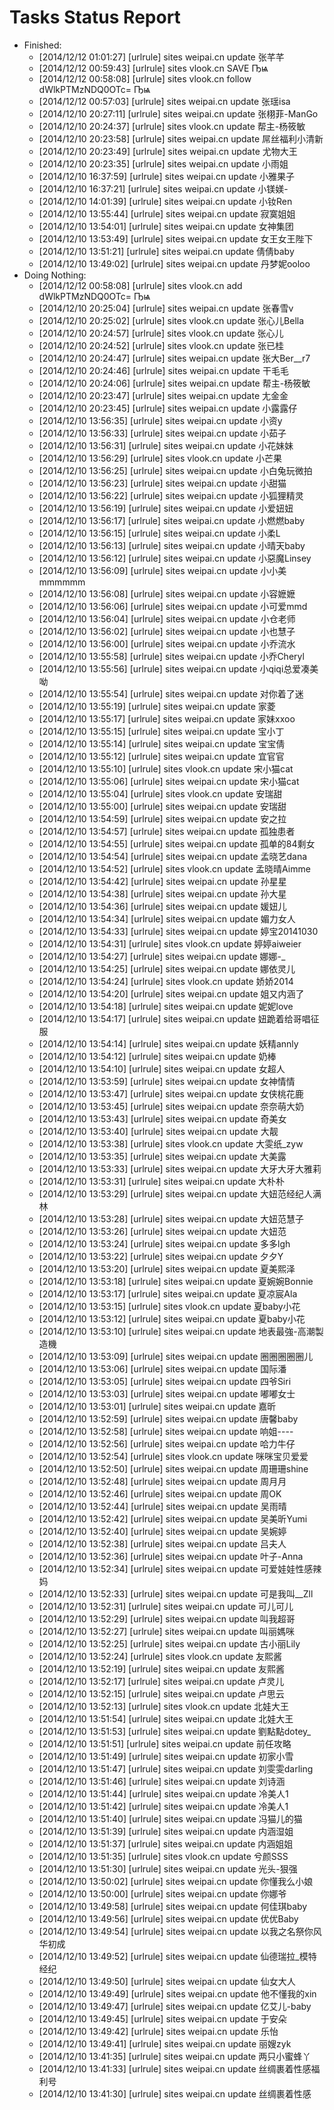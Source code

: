 Tasks Status Report
============

* Finished:
    * [2014/12/12 01:01:27] [urlrule] sites weipai.cn update 张芊芊
    * [2014/12/12 00:59:43] [urlrule] sites vlook.cn SAVE Ҧѩ
    * [2014/12/12 00:58:08] [urlrule] sites vlook.cn follow dWlkPTMzNDQ0OTc= Ҧѩ
    * [2014/12/12 00:57:03] [urlrule] sites weipai.cn update 张瑶isa
    * [2014/12/10 20:27:11] [urlrule] sites weipai.cn update 张栩菲-ManGo
    * [2014/12/10 20:24:37] [urlrule] sites vlook.cn update 帮主-杨筱敏
    * [2014/12/10 20:23:58] [urlrule] sites weipai.cn update 屌丝福利小清新
    * [2014/12/10 20:23:49] [urlrule] sites weipai.cn update 尤物大王
    * [2014/12/10 20:23:35] [urlrule] sites weipai.cn update 小雨姐
    * [2014/12/10 16:37:59] [urlrule] sites weipai.cn update 小雅果子
    * [2014/12/10 16:37:21] [urlrule] sites weipai.cn update 小镁媄-
    * [2014/12/10 14:01:39] [urlrule] sites weipai.cn update 小钕Ren
    * [2014/12/10 13:55:44] [urlrule] sites weipai.cn update 寂寞姐姐
    * [2014/12/10 13:54:01] [urlrule] sites weipai.cn update 女神集团
    * [2014/12/10 13:53:49] [urlrule] sites weipai.cn update 女王女王陛下
    * [2014/12/10 13:51:21] [urlrule] sites weipai.cn update 倩倩baby
    * [2014/12/10 13:49:02] [urlrule] sites weipai.cn update 丹梦妮ooloo
* Doing Nothing:
    * [2014/12/12 00:58:08] [urlrule] sites vlook.cn add dWlkPTMzNDQ0OTc= Ҧѩ
    * [2014/12/10 20:25:04] [urlrule] sites weipai.cn update 张春雪v
    * [2014/12/10 20:25:02] [urlrule] sites vlook.cn update 张心儿Bella
    * [2014/12/10 20:24:57] [urlrule] sites vlook.cn update 张心儿
    * [2014/12/10 20:24:52] [urlrule] sites vlook.cn update 张已桂
    * [2014/12/10 20:24:47] [urlrule] sites weipai.cn update 张大Ber__r7
    * [2014/12/10 20:24:46] [urlrule] sites weipai.cn update 干毛毛
    * [2014/12/10 20:24:06] [urlrule] sites weipai.cn update 帮主-杨筱敏
    * [2014/12/10 20:23:47] [urlrule] sites weipai.cn update 尢金金
    * [2014/12/10 20:23:45] [urlrule] sites weipai.cn update 小露露仔
    * [2014/12/10 13:56:35] [urlrule] sites weipai.cn update 小资y
    * [2014/12/10 13:56:33] [urlrule] sites weipai.cn update 小茹子
    * [2014/12/10 13:56:31] [urlrule] sites weipai.cn update 小花妹妹
    * [2014/12/10 13:56:29] [urlrule] sites vlook.cn update 小芒果
    * [2014/12/10 13:56:25] [urlrule] sites weipai.cn update 小白兔玩微拍
    * [2014/12/10 13:56:23] [urlrule] sites weipai.cn update 小甜猫
    * [2014/12/10 13:56:22] [urlrule] sites weipai.cn update 小狐狸精灵
    * [2014/12/10 13:56:19] [urlrule] sites weipai.cn update 小爱妞妞
    * [2014/12/10 13:56:17] [urlrule] sites weipai.cn update 小燃燃baby
    * [2014/12/10 13:56:15] [urlrule] sites weipai.cn update 小柔L
    * [2014/12/10 13:56:13] [urlrule] sites weipai.cn update 小晴天baby
    * [2014/12/10 13:56:12] [urlrule] sites weipai.cn update 小惡魔Linsey
    * [2014/12/10 13:56:09] [urlrule] sites weipai.cn update 小小美mmmmmm
    * [2014/12/10 13:56:08] [urlrule] sites weipai.cn update 小容嬷嬷
    * [2014/12/10 13:56:06] [urlrule] sites weipai.cn update 小可爱mmd
    * [2014/12/10 13:56:04] [urlrule] sites weipai.cn update 小仓老师
    * [2014/12/10 13:56:02] [urlrule] sites weipai.cn update 小也慧子
    * [2014/12/10 13:56:00] [urlrule] sites weipai.cn update 小乔流水
    * [2014/12/10 13:55:58] [urlrule] sites weipai.cn update 小乔Cheryl
    * [2014/12/10 13:55:56] [urlrule] sites weipai.cn update 小qiqi总爱凑美呦
    * [2014/12/10 13:55:54] [urlrule] sites weipai.cn update 对你着了迷
    * [2014/12/10 13:55:19] [urlrule] sites weipai.cn update 家菱
    * [2014/12/10 13:55:17] [urlrule] sites weipai.cn update 家妹xxoo
    * [2014/12/10 13:55:15] [urlrule] sites weipai.cn update 宝小丁
    * [2014/12/10 13:55:14] [urlrule] sites weipai.cn update 宝宝倩
    * [2014/12/10 13:55:12] [urlrule] sites weipai.cn update 宜官官
    * [2014/12/10 13:55:10] [urlrule] sites vlook.cn update 宋小猫cat
    * [2014/12/10 13:55:06] [urlrule] sites weipai.cn update 宋小猫cat
    * [2014/12/10 13:55:04] [urlrule] sites vlook.cn update 安瑞甜
    * [2014/12/10 13:55:00] [urlrule] sites weipai.cn update 安瑞甜
    * [2014/12/10 13:54:59] [urlrule] sites weipai.cn update 安之拉
    * [2014/12/10 13:54:57] [urlrule] sites weipai.cn update 孤独患者
    * [2014/12/10 13:54:55] [urlrule] sites weipai.cn update 孤单的84剩女
    * [2014/12/10 13:54:54] [urlrule] sites weipai.cn update 孟晓艺dana
    * [2014/12/10 13:54:52] [urlrule] sites vlook.cn update 孟晓晴Aimme
    * [2014/12/10 13:54:42] [urlrule] sites weipai.cn update 孙星星
    * [2014/12/10 13:54:38] [urlrule] sites weipai.cn update 孙大星
    * [2014/12/10 13:54:36] [urlrule] sites weipai.cn update 媛妞儿
    * [2014/12/10 13:54:34] [urlrule] sites weipai.cn update 媚力女人
    * [2014/12/10 13:54:33] [urlrule] sites weipai.cn update 婷宝20141030
    * [2014/12/10 13:54:31] [urlrule] sites vlook.cn update 婷婷aiweier
    * [2014/12/10 13:54:27] [urlrule] sites weipai.cn update 娜娜-_
    * [2014/12/10 13:54:25] [urlrule] sites weipai.cn update 娜依灵儿
    * [2014/12/10 13:54:24] [urlrule] sites vlook.cn update 娇娇2014
    * [2014/12/10 13:54:20] [urlrule] sites weipai.cn update 姐又内涵了
    * [2014/12/10 13:54:18] [urlrule] sites weipai.cn update 妮妮love
    * [2014/12/10 13:54:17] [urlrule] sites weipai.cn update 妞跪着给哥唱征服
    * [2014/12/10 13:54:14] [urlrule] sites weipai.cn update 妖精annly
    * [2014/12/10 13:54:12] [urlrule] sites weipai.cn update 奶棒
    * [2014/12/10 13:54:10] [urlrule] sites weipai.cn update 女超人
    * [2014/12/10 13:53:59] [urlrule] sites weipai.cn update 女神情情
    * [2014/12/10 13:53:47] [urlrule] sites weipai.cn update 女侠桃花鹿
    * [2014/12/10 13:53:45] [urlrule] sites weipai.cn update 奈奈萌大奶
    * [2014/12/10 13:53:43] [urlrule] sites weipai.cn update 奇美女
    * [2014/12/10 13:53:40] [urlrule] sites weipai.cn update 大靓
    * [2014/12/10 13:53:38] [urlrule] sites vlook.cn update 大雯纸_zyw
    * [2014/12/10 13:53:35] [urlrule] sites weipai.cn update 大美露
    * [2014/12/10 13:53:33] [urlrule] sites weipai.cn update 大牙大牙大雅莉
    * [2014/12/10 13:53:31] [urlrule] sites weipai.cn update 大朴朴
    * [2014/12/10 13:53:29] [urlrule] sites weipai.cn update 大妞范经纪人满林
    * [2014/12/10 13:53:28] [urlrule] sites weipai.cn update 大妞范慧子
    * [2014/12/10 13:53:26] [urlrule] sites weipai.cn update 大妞范
    * [2014/12/10 13:53:24] [urlrule] sites weipai.cn update 多多lgh
    * [2014/12/10 13:53:22] [urlrule] sites weipai.cn update 夕夕Y
    * [2014/12/10 13:53:20] [urlrule] sites weipai.cn update 夏美熙泽
    * [2014/12/10 13:53:18] [urlrule] sites weipai.cn update 夏婉婉Bonnie
    * [2014/12/10 13:53:17] [urlrule] sites weipai.cn update 夏凉宸Ala
    * [2014/12/10 13:53:15] [urlrule] sites vlook.cn update 夏baby小花
    * [2014/12/10 13:53:12] [urlrule] sites weipai.cn update 夏baby小花
    * [2014/12/10 13:53:10] [urlrule] sites weipai.cn update 地表最強-高潮製造機
    * [2014/12/10 13:53:09] [urlrule] sites weipai.cn update 圈圈圈圈圈儿
    * [2014/12/10 13:53:06] [urlrule] sites weipai.cn update 国际潘
    * [2014/12/10 13:53:05] [urlrule] sites weipai.cn update 四爷Siri
    * [2014/12/10 13:53:03] [urlrule] sites weipai.cn update 嘟嘟女士
    * [2014/12/10 13:53:01] [urlrule] sites weipai.cn update 嘉昕
    * [2014/12/10 13:52:59] [urlrule] sites weipai.cn update 唐馨baby
    * [2014/12/10 13:52:58] [urlrule] sites weipai.cn update 响姐----
    * [2014/12/10 13:52:56] [urlrule] sites weipai.cn update 哈力牛仔
    * [2014/12/10 13:52:54] [urlrule] sites vlook.cn update 咪咪宝贝爱爱
    * [2014/12/10 13:52:50] [urlrule] sites weipai.cn update 周珊珊shine
    * [2014/12/10 13:52:48] [urlrule] sites weipai.cn update 周月月
    * [2014/12/10 13:52:46] [urlrule] sites weipai.cn update 周OK
    * [2014/12/10 13:52:44] [urlrule] sites weipai.cn update 吴雨晴
    * [2014/12/10 13:52:42] [urlrule] sites weipai.cn update 吴美昕Yumi
    * [2014/12/10 13:52:40] [urlrule] sites weipai.cn update 吴婉婷
    * [2014/12/10 13:52:38] [urlrule] sites weipai.cn update 吕夫人
    * [2014/12/10 13:52:36] [urlrule] sites weipai.cn update 叶子-Anna
    * [2014/12/10 13:52:34] [urlrule] sites weipai.cn update 可爱娃娃性感辣妈
    * [2014/12/10 13:52:33] [urlrule] sites weipai.cn update 可是我叫__Zll
    * [2014/12/10 13:52:31] [urlrule] sites weipai.cn update 可儿可儿
    * [2014/12/10 13:52:29] [urlrule] sites weipai.cn update 叫我超哥
    * [2014/12/10 13:52:27] [urlrule] sites weipai.cn update 叫丽媽咪
    * [2014/12/10 13:52:25] [urlrule] sites weipai.cn update 古小丽Lily
    * [2014/12/10 13:52:24] [urlrule] sites vlook.cn update 友熙酱
    * [2014/12/10 13:52:19] [urlrule] sites weipai.cn update 友熙酱
    * [2014/12/10 13:52:17] [urlrule] sites weipai.cn update 卢灵儿
    * [2014/12/10 13:52:15] [urlrule] sites weipai.cn update 卢思云
    * [2014/12/10 13:52:13] [urlrule] sites vlook.cn update 北娃大王
    * [2014/12/10 13:51:54] [urlrule] sites weipai.cn update 北娃大王
    * [2014/12/10 13:51:53] [urlrule] sites weipai.cn update 劉點點dotey_
    * [2014/12/10 13:51:51] [urlrule] sites weipai.cn update 前任攻略
    * [2014/12/10 13:51:49] [urlrule] sites weipai.cn update 初家小雪
    * [2014/12/10 13:51:47] [urlrule] sites weipai.cn update 刘雯雯darling
    * [2014/12/10 13:51:46] [urlrule] sites weipai.cn update 刘诗涵
    * [2014/12/10 13:51:44] [urlrule] sites weipai.cn update 冷美人1
    * [2014/12/10 13:51:42] [urlrule] sites weipai.cn update 冷美人1
    * [2014/12/10 13:51:40] [urlrule] sites weipai.cn update 冯猫儿的猫
    * [2014/12/10 13:51:39] [urlrule] sites weipai.cn update 内涵湿姐
    * [2014/12/10 13:51:37] [urlrule] sites weipai.cn update 内涵姐姐
    * [2014/12/10 13:51:35] [urlrule] sites vlook.cn update 兮颜SSS
    * [2014/12/10 13:51:30] [urlrule] sites weipai.cn update 光头-狠强
    * [2014/12/10 13:50:02] [urlrule] sites weipai.cn update 你懂我么小娘
    * [2014/12/10 13:50:00] [urlrule] sites weipai.cn update 你娜爷
    * [2014/12/10 13:49:58] [urlrule] sites weipai.cn update 何佳琪baby
    * [2014/12/10 13:49:56] [urlrule] sites weipai.cn update 优优Baby
    * [2014/12/10 13:49:54] [urlrule] sites weipai.cn update 以我之名祭你风华初成
    * [2014/12/10 13:49:52] [urlrule] sites weipai.cn update 仙德瑞拉_模特经纪
    * [2014/12/10 13:49:50] [urlrule] sites weipai.cn update 仙女大人
    * [2014/12/10 13:49:49] [urlrule] sites weipai.cn update 他不懂我的xin
    * [2014/12/10 13:49:47] [urlrule] sites weipai.cn update 亿艾儿-baby
    * [2014/12/10 13:49:45] [urlrule] sites weipai.cn update 于安朵
    * [2014/12/10 13:49:42] [urlrule] sites weipai.cn update 乐怡
    * [2014/12/10 13:49:41] [urlrule] sites weipai.cn update 丽嫂zyk
    * [2014/12/10 13:41:35] [urlrule] sites weipai.cn update 两只小蜜蜂丫
    * [2014/12/10 13:41:33] [urlrule] sites weipai.cn update 丝绸裹着性感福利号
    * [2014/12/10 13:41:30] [urlrule] sites weipai.cn update 丝绸裹着性感
